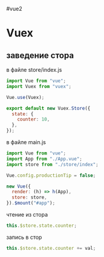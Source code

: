 #vue2
# Vuex

## заведение стора

в файле store/index.js

```javascript
import Vue from "vue";
import Vuex from "vuex";

Vue.use(Vuex);

export default new Vuex.Store({
  state: {
    counter: 10,
  },
});
```

в файле main.js

```javascript
import Vue from "vue";
import App from "./App.vue";
import store from "./store/index";

Vue.config.productionTip = false;

new Vue({
  render: (h) => h(App),
  store: store,
}).$mount("#app");
```

чтение из стора

```javascript
this.$store.state.counter;
```

запись в стор

```javascript
this.$store.state.counter += val;
```
